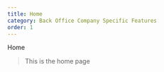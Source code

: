 ```yaml
---
title: Home
category: Back Office Company Specific Features
order: 1
---
```


Home

> This is the home page
